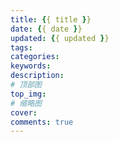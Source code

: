 ```yaml
---
title: {{ title }}
date: {{ date }}
updated: {{ updated }}
tags:
categories:
keywords:
description:
# 顶部图
top_img:
# 缩略图
cover:
comments: true
---
```

